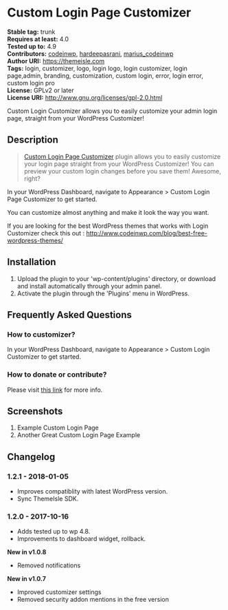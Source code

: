 # Custom Login Page Customizer #
**Stable tag:** trunk  
**Requires at least:** 4.0  
**Tested up to:** 4.9  
**Contributors:** [codeinwp](https://profiles.wordpress.org/codeinwp), [hardeepasrani](https://profiles.wordpress.org/hardeepasrani), [marius_codeinwp](https://profiles.wordpress.org/marius_codeinwp)  
**Author URI:** https://themeisle.com  
**Tags:** login, customizer, logo, login logo, login customizer, login page,admin, branding, customization, custom login, error, login error, custom login pro  
**License:** GPLv2 or later  
**License URI:** http://www.gnu.org/licenses/gpl-2.0.html  

Custom Login Customizer allows you to easily customize your admin login page, straight from your WordPress Customizer!

## Description ##

><a href="https://themeisle.com/plugins/login-customizer/" target="_blank" rel="nofollow">Custom Login Page Customizer</a> plugin allows you to easily customize your login page straight from your WordPress Customizer! You can preview your custom login changes before you save them! Awesome, right?

In your WordPress Dashboard, navigate to Appearance > Custom Login Page Customizer to get started.

You can customize almost anything and make it look the way you want.

If you are looking for the best WordPress themes that works with Login Customizer check this out : <a href="http://www.codeinwp.com/blog/best-free-wordpress-themes/" target="_blank" rel="nofollow">http://www.codeinwp.com/blog/best-free-wordpress-themes/</a>
## Installation ##

1. Upload the plugin to your 'wp-content/plugins' directory, or download and install automatically through your admin panel.
2. Activate the plugin through the 'Plugins' menu in WordPress.

## Frequently Asked Questions ##

### How to customizer? ###

In your WordPress Dashboard, navigate to Appearance > Custom Login Customizer to get started.

### How to donate or contribute? ###

Please visit <a target="_blank" rel="nofollow" href="http://themeisle.com">this link</a> for more info.

## Screenshots ##

1. Example Custom Login Page
2. Another Great Custom Login Page Example

## Changelog ##
### 1.2.1 - 2018-01-05  ###

* Improves compatiblity with latest WordPress version.
* Sync ThemeIsle SDK.


### 1.2.0 - 2017-10-16  ###

* Adds tested up to wp 4.8.
* Improvements to dashboard widget, rollback.



**New in v1.0.8**

* Removed notifications

**New in v1.0.7**

* Improved customizer settings
* Removed security addon mentions in the free version
